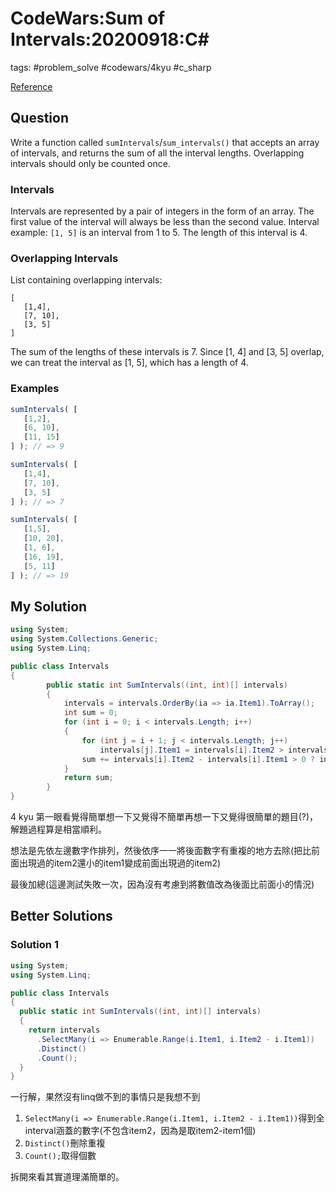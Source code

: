# CodeWars:Sum of Intervals:20200918:C\#

tags: #problem_solve #codewars/4kyu #c_sharp

[Reference](https://www.codewars.com/kata/52b7ed099cdc285c300001cd/csharp)

## Question

Write a function called `sumIntervals`/`sum_intervals()` that accepts an array of intervals, and returns the sum of all the interval lengths. Overlapping intervals should only be counted once.

### Intervals

Intervals are represented by a pair of integers in the form of an array. The first value of the interval will always be less than the second value. Interval example: `[1, 5]` is an interval from 1 to 5. The length of this interval is 4.

### Overlapping Intervals

List containing overlapping intervals:

```
[
   [1,4],
   [7, 10],
   [3, 5]
]
```

The sum of the lengths of these intervals is 7. Since [1, 4] and [3, 5] overlap, we can treat the interval as [1, 5], which has a length of 4.

### Examples

```javascript
sumIntervals( [
   [1,2],
   [6, 10],
   [11, 15]
] ); // => 9

sumIntervals( [
   [1,4],
   [7, 10],
   [3, 5]
] ); // => 7

sumIntervals( [
   [1,5],
   [10, 20],
   [1, 6],
   [16, 19],
   [5, 11]
] ); // => 19
```

## My Solution

```C#
using System;
using System.Collections.Generic;
using System.Linq;

public class Intervals
{
        public static int SumIntervals((int, int)[] intervals)
        {
            intervals = intervals.OrderBy(ia => ia.Item1).ToArray();
            int sum = 0;
            for (int i = 0; i < intervals.Length; i++)
            {
                for (int j = i + 1; j < intervals.Length; j++)
                    intervals[j].Item1 = intervals[i].Item2 > intervals[j].Item1 ? intervals[i].Item2 : intervals[j].Item1;
                sum += intervals[i].Item2 - intervals[i].Item1 > 0 ? intervals[i].Item2 - intervals[i].Item1 : 0;
            }
            return sum;
        }
}
```

4 kyu 第一眼看覺得簡單想一下又覺得不簡單再想一下又覺得很簡單的題目(?)，解題過程算是相當順利。

想法是先依左邊數字作排列，然後依序一一將後面數字有重複的地方去除(把比前面出現過的item2還小的item1變成前面出現過的item2)

最後加總(這邊測試失敗一次，因為沒有考慮到將數值改為後面比前面小的情況)

## Better Solutions

### Solution 1

```C#
using System;
using System.Linq;

public class Intervals
{
  public static int SumIntervals((int, int)[] intervals)
  {
    return intervals
      .SelectMany(i => Enumerable.Range(i.Item1, i.Item2 - i.Item1))
      .Distinct()
      .Count();
  }
}
```

一行解，果然沒有linq做不到的事情只是我想不到

1. `SelectMany(i => Enumerable.Range(i.Item1, i.Item2 - i.Item1))`得到全interval涵蓋的數字(不包含item2，因為是取item2-item1個)
2. `Distinct()`刪除重複
3. `Count();`取得個數

拆開來看其實道理滿簡單的。
